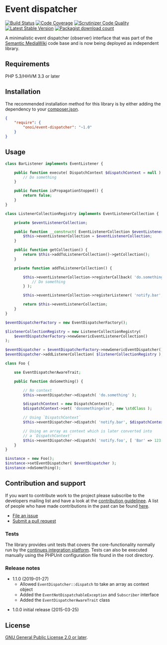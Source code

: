 # Event dispatcher

[![Build Status](https://secure.travis-ci.org/onoi/event-dispatcher.svg?branch=master)](http://travis-ci.org/onoi/event-dispatcher)
[![Code Coverage](https://scrutinizer-ci.com/g/onoi/event-dispatcher/badges/coverage.png?b=master)](https://scrutinizer-ci.com/g/onoi/event-dispatcher/?branch=master)
[![Scrutinizer Code Quality](https://scrutinizer-ci.com/g/onoi/event-dispatcher/badges/quality-score.png?b=master)](https://scrutinizer-ci.com/g/onoi/event-dispatcher/?branch=master)
[![Latest Stable Version](https://poser.pugx.org/onoi/event-dispatcher/version.png)](https://packagist.org/packages/onoi/event-dispatcher)
[![Packagist download count](https://poser.pugx.org/onoi/event-dispatcher/d/total.png)](https://packagist.org/packages/onoi/event-dispatcher)

A minimalistic event dispatcher (observer) interface that was part of the [Semantic MediaWiki][smw] code base and
is now being deployed as independent library.

## Requirements

PHP 5.3/HHVM 3.3 or later

## Installation

The recommended installation method for this library is by either adding
the dependency to your [composer.json][composer].

```json
{
	"require": {
		"onoi/event-dispatcher": "~1.0"
	}
}
```

## Usage

```php
class BarListener implements EventListener {

	public function execute( DispatchContext $dispatchContext = null ) {
		// Do something
	}

	public function isPropagationStopped() {
		return false;
	}
}
```
```php
class ListenerCollectionRegistry implements EventListenerCollection {

	private $eventListenerCollection;

	public function __construct( EventListenerCollection $eventListenerCollection ) {
		$this->eventListenerCollection = $eventListenerCollection;
	}

	public function getCollection() {
		return $this->addToListenerCollection()->getCollection();
	}

	private function addToListenerCollection() {

		$this->eventListenerCollection->registerCallback( 'do.something', function() {
			// Do something
		} );

		$this->eventListenerCollection->registerListener( 'notify.bar', new BarListener() );

		return $this->eventListenerCollection;
	}
}
```
```php
$eventDispatcherFactory = new EventDispatcherFactory();

$listenerCollectionRegistry = new ListenerCollectionRegistry(
	$eventDispatcherFactory->newGenericEventListenerCollection()
);

$eventDispatcher = $eventDispatcherFactory->newGenericEventDispatcher();
$eventDispatcher->addListenerCollection( $listenerCollectionRegistry );

class Foo {

	use EventDispatcherAwareTrait;

	public function doSomething() {

		// No context
		$this->eventDispatcher->dispatch( 'do.something' );

		$dispatchContext = new DispatchContext();
		$dispatchContext->set( 'dosomethingelse', new \stdClass );

		// Using `DispatchContext`
		$this->eventDispatcher->dispatch( 'notify.bar', $dispatchContext );

		// Using an array as context which is later converted into
		// a `DispatchContext`
		$this->eventDispatcher->dispatch( 'notify.foo', [ 'Bar' => 123 ] );
	}
}

$instance = new Foo();
$instance->setEventDispatcher( $eventDispatcher );
$instance->doSomething();
```

## Contribution and support

If you want to contribute work to the project please subscribe to the
developers mailing list and have a look at the [contribution guidelinee](/CONTRIBUTING.md). A list of people who have made contributions in the past can be found [here][contributors].

* [File an issue](https://github.com/onoi/event-dispatcher/issues)
* [Submit a pull request](https://github.com/onoi/event-dispatcher/pulls)

### Tests

The library provides unit tests that covers the core-functionality normally run by the [continues integration platform][travis]. Tests can also be executed manually using the PHPUnit configuration file found in the root directory.

### Release notes

- 1.1.0 (2019-01-27)
  - Allowed `EventDispatcher::dispatch` to take an array as context object
  - Added the `EventNotDispatchableException` and `Subscriber` interface
  - Added the `EventDispatcherAwareTrait` class

* 1.0.0 initial release (2015-03-25)

## License

[GNU General Public License 2.0 or later][license].

[composer]: https://getcomposer.org/
[contributors]: https://github.com/onoi/event-dispatcher/graphs/contributors
[license]: https://www.gnu.org/copyleft/gpl.html
[travis]: https://travis-ci.org/onoi/event-dispatcher
[smw]: https://github.com/SemanticMediaWiki/SemanticMediaWiki/
